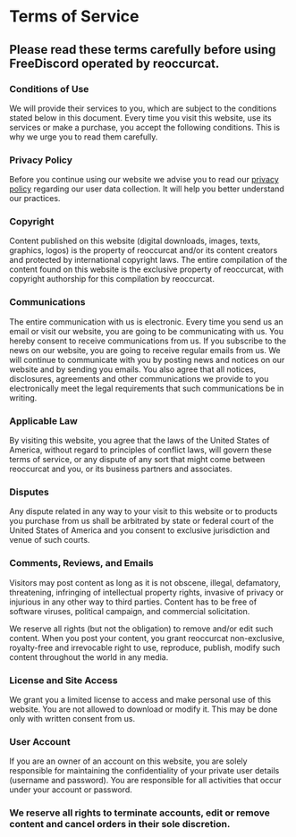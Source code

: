 # Terms of Service
## Please read these terms carefully before using FreeDiscord operated by reoccurcat.

### Conditions of Use

We will provide their services to you, which are subject to the conditions stated below in this document. Every time you visit this website, use its services or make a purchase, you accept the following conditions. This is why we urge you to read them carefully.

### Privacy Policy

Before you continue using our website we advise you to read our [privacy policy](https://fd.reoccur.tech/privacy) regarding our user data collection. It will help you better understand our practices.

### Copyright

Content published on this website (digital downloads, images, texts, graphics, logos) is the property of reoccurcat and/or its content creators and protected by international copyright laws. The entire compilation of the content found on this website is the exclusive property of reoccurcat, with copyright authorship for this compilation by reoccurcat.

### Communications

The entire communication with us is electronic. Every time you send us an email or visit our website, you are going to be communicating with us. You hereby consent to receive communications from us. If you subscribe to the news on our website, you are going to receive regular emails from us. We will continue to communicate with you by posting news and notices on our website and by sending you emails. You also agree that all notices, disclosures, agreements and other communications we provide to you electronically meet the legal requirements that such communications be in writing.

### Applicable Law

By visiting this website, you agree that the laws of the United States of America, without regard to principles of conflict laws, will govern these terms of service, or any dispute of any sort that might come between reoccurcat and you, or its business partners and associates.

### Disputes

Any dispute related in any way to your visit to this website or to products you purchase from us shall be arbitrated by state or federal court of the United States of America and you consent to exclusive jurisdiction and venue of such courts.

### Comments, Reviews, and Emails

Visitors may post content as long as it is not obscene, illegal, defamatory, threatening, infringing of intellectual property rights, invasive of privacy or injurious in any other way to third parties. Content has to be free of software viruses, political campaign, and commercial solicitation.

We reserve all rights (but not the obligation) to remove and/or edit such content. When you post your content, you grant reoccurcat non-exclusive, royalty-free and irrevocable right to use, reproduce, publish, modify such content throughout the world in any media.

### License and Site Access

We grant you a limited license to access and make personal use of this website. You are not allowed to download or modify it. This may be done only with written consent from us.

### User Account

If you are an owner of an account on this website, you are solely responsible for maintaining the confidentiality of your private user details (username and password). You are responsible for all activities that occur under your account or password.

### We reserve all rights to terminate accounts, edit or remove content and cancel orders in their sole discretion.
